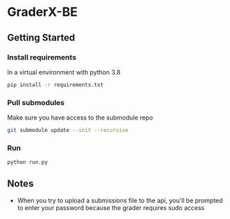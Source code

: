 GraderX-BE
=================


Getting Started
-----------

### Install requirements
In a virtual environment with python 3.8
```bash
pip install -r requirements.txt
```
### Pull submodules
Make sure you have access to the submodule repo
```bash
git submodule update --init --recursive
```
### Run
```bash
python run.py
```

Notes
-----------
- When you try to upload a submissions file to the api, you'll be prompted to enter your password because the grader requires sudo access

